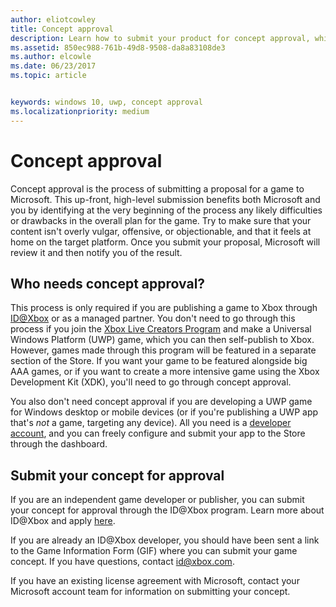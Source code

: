 ```yaml
---
author: eliotcowley
title: Concept approval
description: Learn how to submit your product for concept approval, which you will need if your product runs on Xbox or uses Xbox Live.
ms.assetid: 850ec988-761b-49d8-9508-da8a83108de3
ms.author: elcowle
ms.date: 06/23/2017
ms.topic: article


keywords: windows 10, uwp, concept approval
ms.localizationpriority: medium
---
```


# Concept approval

Concept approval is the process of submitting a proposal for a game to Microsoft. This up-front, high-level submission benefits both Microsoft and you by identifying at the very beginning of the process any likely difficulties or drawbacks in the overall plan for the game. Try to make sure that your content isn't overly vulgar, offensive, or objectionable, and that it feels at home on the target platform. Once you submit your proposal, Microsoft will review it and then notify you of the result.

## Who needs concept approval?

This process is only required if you are publishing a game to Xbox through [ID@Xbox](http://www.xbox.com/Developers/id) or as a managed partner. You don't need to go through this process if you join the [Xbox Live Creators Program](https://developer.microsoft.com/games/xbox/xboxlive/creator) and make a Universal Windows Platform (UWP) game, which you can then self-publish to Xbox. However, games made through this program will be featured in a separate section of the Store. If you want your game to be featured alongside big AAA games, or if you want to create a more intensive game using the Xbox Development Kit (XDK), you'll need to go through concept approval.

You also don't need concept approval if you are developing a UWP game for Windows desktop or mobile devices (or if you're publishing a UWP app that's *not* a game, targeting any device). All you need is a [developer account](https://go.microsoft.com/fwlink/?LinkId=817223), and you can freely configure and submit your app to the Store through the dashboard.

## Submit your concept for approval

If you are an independent game developer or publisher, you can submit your concept for approval through the ID@Xbox program. Learn more about ID@Xbox and apply [here](http://www.xbox.com/Developers/id).

If you are already an ID@Xbox developer, you should have been sent a link to the Game Information Form (GIF) where you can submit your game concept. If you have questions, contact [id@xbox.com](mailto:id@xbox.com).

If you have an existing license agreement with Microsoft, contact your Microsoft account team for information on submitting your concept.